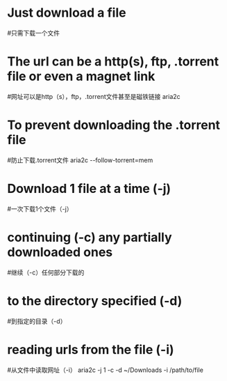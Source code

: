 # Just download a file
#只需下载一个文件
# The url can be a http(s), ftp, .torrent file or even a magnet link
#网址可以是http（s），ftp，.torrent文件甚至是磁铁链接
aria2c <url>

# To prevent downloading the .torrent file
#防止下载.torrent文件
aria2c --follow-torrent=mem <url>

# Download 1 file at a time (-j) 
#一次下载1个文件（-j）
# continuing (-c) any partially downloaded ones
#继续（-c）任何部分下载的
# to the directory specified (-d)
#到指定的目录（-d）
# reading urls from the file (-i)
#从文件中读取网址（-i）
aria2c -j 1 -c -d ~/Downloads -i /path/to/file
